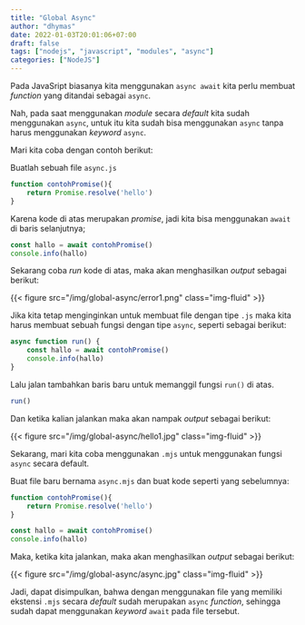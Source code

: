 ```yaml
---
title: "Global Async"
author: "dhymas"
date: 2022-01-03T20:01:06+07:00
draft: false
tags: ["nodejs", "javascript", "modules", "async"]
categories: ["NodeJS"]
---
```


Pada JavaSript biasanya kita menggunakan `async await` kita perlu membuat _function_ yang ditandai  sebagai `async`.

Nah, pada saat menggunakan _module_ secara _default_ kita sudah menggunakan `async`, untuk itu kita sudah bisa menggunakan `async` tanpa harus menggunakan _keyword_ `async`.

Mari kita coba dengan contoh berikut:

Buatlah sebuah file `async.js`

```javascript
function contohPromise(){
	return Promise.resolve('hello')
}
```

Karena kode di atas merupakan _promise_, jadi kita bisa menggunakan `await` di baris selanjutnya;

```javascript
const hallo = await contohPromise()
console.info(hallo)
```

Sekarang coba _run_ kode di atas, maka akan menghasilkan _output_ sebagai berikut:

{{< figure src="/img/global-async/error1.png" class="img-fluid" >}}

Jika kita tetap menginginkan untuk membuat file dengan tipe `.js` maka kita harus membuat sebuah fungsi dengan tipe `async`, seperti sebagai berikut:

```javascript
async function run() {
	const hallo = await contohPromise()
	console.info(hallo)
}
```

Lalu jalan tambahkan baris baru untuk memanggil fungsi `run()` di atas.

```javascript
run()
```

Dan ketika kalian jalankan maka akan nampak _output_ sebagai berikut:

{{< figure src="/img/global-async/hello1.jpg" class="img-fluid" >}}

Sekarang, mari kita coba menggunakan `.mjs` untuk menggunakan fungsi `async` secara default.

Buat file baru bernama `async.mjs` dan buat kode seperti yang sebelumnya:

```javascript
function contohPromise(){
	return Promise.resolve('hello')
}

const hallo = await contohPromise()
console.info(hallo)
```

Maka, ketika kita jalankan, maka akan menghasilkan _output_ sebagai berikut:

{{< figure src="/img/global-async/async.jpg" class="img-fluid" >}}


Jadi, dapat disimpulkan, bahwa dengan menggunakan file yang memiliki ekstensi `.mjs` secara  _default_ sudah merupakan `async` _function_, sehingga sudah dapat menggunakan _keyword_ `await` pada file tersebut.
